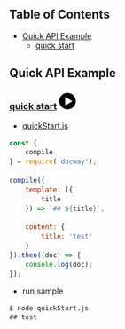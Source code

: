 
## Table of Contents
- [Quick API Example](#quick-api-example)
  * [quick start](#quick-start)

## Quick API Example

### [quick start](../../sample/api/quickStart)  <a href="../images/common-api-sample-0.gif"><img src="https://raw.githubusercontent.com/LoveKino/docway/master/templates/logo/play.png" style="height:30px" alt=animation></a>

- [quickStart.js](../../../../doc/apiSamples)

```js
const {
    compile
} = require('docway');

compile({
    template: ({
        title
    }) => `## ${title}`,

    content: {
        title: 'test'
    }
}).then((doc) => {
    console.log(doc);
});

```

- run sample

```
$ node quickStart.js 
## test

```


